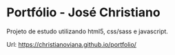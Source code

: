 # Portfólio - José Christiano

Projeto de estudo utilizando html5, css/sass e javascript.

Url: https://christianoviana.github.io/portfolio/
